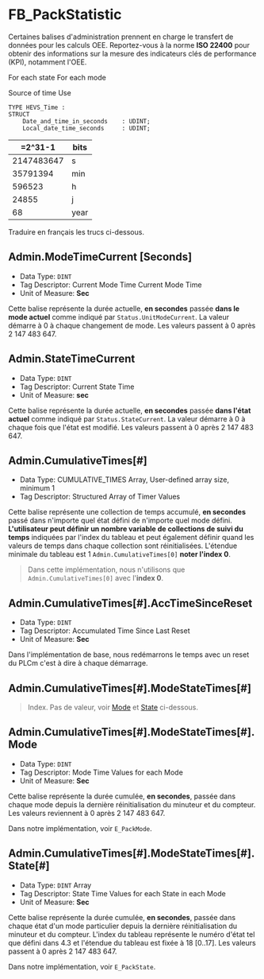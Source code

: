 

# FB_PackStatistic

Certaines balises d'administration prennent en charge le transfert de données pour les calculs OEE. Reportez-vous à la norme **ISO 22400** pour obtenir des informations sur la mesure des indicateurs clés de performance (KPI), notamment l'OEE.


For each state
For each mode

Source of time
Use

```iecst
TYPE HEVS_Time :
STRUCT
	Date_and_time_in_seconds	: UDINT;
	Local_date_time_seconds 	: UDINT;
```
|=2^31-1	|bits|
|-----------|----|
|2147483647	|s|
|35791394	|min|
|596523	|h|
|24855	|j|
|68	|year|


Traduire en français les trucs ci-dessous.

## Admin.ModeTimeCurrent [Seconds]
-   Data Type: ``DINT``
-   Tag Descriptor: Current Mode Time
Current Mode Time
-   Unit of Measure: **Sec**

Cette balise représente la durée actuelle, **en secondes** passée **dans le mode actuel** comme indiqué par ``Status.UnitModeCurrent``. La valeur démarre à 0 à chaque changement de mode. Les valeurs passent à 0 après 2 147 483 647.

## Admin.StateTimeCurrent
-   Data Type: ``DINT``
-   Tag Descriptor: Current State Time
-   Unit of Measure: **sec**

Cette balise représente la durée actuelle, **en secondes** passée **dans l'état actuel** comme indiqué par ``Status.StateCurrent``. La valeur démarre à 0 à chaque fois que l'état est modifié. Les valeurs passent à 0 après 2 147 483 647.

## Admin.CumulativeTimes[#]
-   Data Type: CUMULATIVE_TIMES Array, User-defined array size, minimum 1
-   Tag Descriptor: Structured Array of Timer Values

Cette balise représente une collection de temps accumulé, **en secondes** passé dans n'importe quel état défini de n'importe quel mode défini. **L'utilisateur peut définir un nombre variable de collections de suivi du temps** indiquées par l'index du tableau et peut également définir quand les valeurs de temps dans chaque collection sont réinitialisées. L'étendue minimale du tableau est 1 ``Admin.CumulativeTimes[0]`` **noter l'index 0**.

> Dans cette implémentation, nous n'utilisons que ``Admin.CumulativeTimes[0]`` avec l'**index 0**.


## Admin.CumulativeTimes[#].AccTimeSinceReset
-	Data Type: ``DINT``
-	Tag Descriptor: Accumulated Time Since Last Reset
-	Unit of Measure: **Sec**

Dans l'implémentation de base, nous redémarrons le temps avec un reset du PLCm c'est à dire à chaque démarrage.

## Admin.CumulativeTimes[#].ModeStateTimes[#]
> Index. Pas de valeur, voir [Mode](#admincumulativetimesmodestatetimesmode) et [State](#admincumulativetimesmodestatetimesstate) ci-dessous.

## Admin.CumulativeTimes[#].ModeStateTimes[#].Mode
-	Data Type: ``DINT``
-	Tag Descriptor: Mode Time Values for each Mode
-	Unit of Measure: **Sec**

Cette balise représente la durée cumulée, **en secondes**, passée dans chaque mode depuis la dernière réinitialisation du minuteur et du compteur. Les valeurs reviennent à 0 après 2 147 483 647.

Dans notre implémentation, voir ``E_PackMode``.

## Admin.CumulativeTimes[#].ModeStateTimes[#].State[#]
-	Data Type: ``DINT`` Array
-	Tag Descriptor: State Time Values for each State in each Mode
-	Unit of Measure: **Sec**

Cette balise représente la durée cumulée, **en secondes**, passée dans chaque état d'un mode particulier depuis la dernière réinitialisation du minuteur et du compteur. L'index du tableau représente le numéro d'état tel que défini dans 4.3 et l'étendue du tableau est fixée à 18 [0..17]. Les valeurs passent à 0 après 2 147 483 647.

Dans notre implémentation, voir ``E_PackState``.